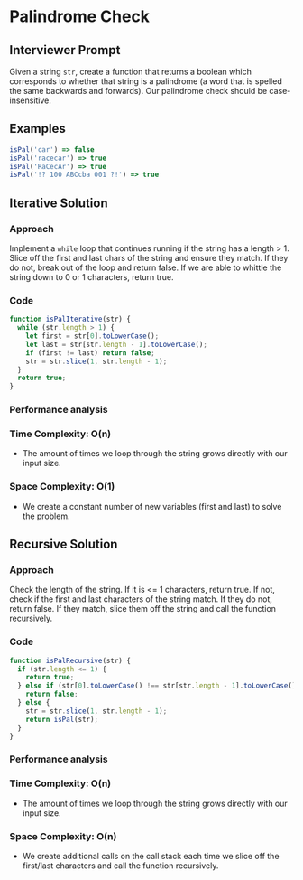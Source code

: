 # Palindrome Check

## Interviewer Prompt

Given a string `str`, create a function that returns a boolean which corresponds to whether that string is a palindrome (a word that is spelled the same backwards and forwards). Our palindrome check should be case-insensitive.

## Examples

```js
isPal('car') => false
isPal('racecar') => true
isPal('RaCecAr') => true
isPal('!? 100 ABCcba 001 ?!') => true
```

## Iterative Solution

### Approach

Implement a `while` loop that continues running if the string has a length > 1. Slice off the first and last chars of the string and ensure they match. If they do not, break out of the loop and return false. If we are able to whittle the string down to 0 or 1 characters, return true.

### Code

```js
function isPalIterative(str) {
  while (str.length > 1) {
    let first = str[0].toLowerCase();
    let last = str[str.length - 1].toLowerCase();
    if (first != last) return false;
    str = str.slice(1, str.length - 1);
  }
  return true;
}
```

### Performance analysis

### Time Complexity: **O(n)**

- The amount of times we loop through the string grows directly with our input size.

### Space Complexity: **O(1)**

- We create a constant number of new variables (first and last) to solve the problem.

## Recursive Solution

### Approach

Check the length of the string. If it is <= 1 characters, return true. If not, check if the first and last characters of the string match. If they do not, return false. If they match, slice them off the string and call the function recursively.

### Code

```js
function isPalRecursive(str) {
  if (str.length <= 1) {
    return true;
  } else if (str[0].toLowerCase() !== str[str.length - 1].toLowerCase()) {
    return false;
  } else {
    str = str.slice(1, str.length - 1);
    return isPal(str);
  }
}
```

### Performance analysis

### Time Complexity: **O(n)**

- The amount of times we loop through the string grows directly with our input size.

### Space Complexity: **O(n)**

- We create additional calls on the call stack each time we slice off the first/last characters and call the function recursively.
